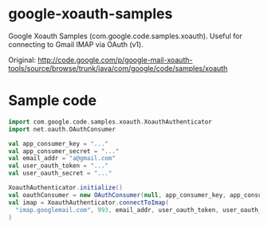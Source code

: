 google-xoauth-samples
=====================

Google Xoauth Samples (com.google.code.samples.xoauth). Useful for connecting to Gmail IMAP via OAuth (v1).

Original: http://code.google.com/p/google-mail-xoauth-tools/source/browse/trunk/java/com/google/code/samples/xoauth

Sample code
===========
```scala
import com.google.code.samples.xoauth.XoauthAuthenticator
import net.oauth.OAuthConsumer

val app_consumer_key = "..."
val app_consumer_secret = "..."
val email_addr = "a@gmail.com"
val user_oauth_token = "..."
val user_oauth_secret = "..."

XoauthAuthenticator.initialize()
val oauthConsumer = new OAuthConsumer(null, app_consumer_key, app_consumer_secret, null)
val imap = XoauthAuthenticator.connectToImap(
  "imap.googlemail.com", 993, email_addr, user_oauth_token, user_oauth_secret, oauthConsumer, true
)
```
